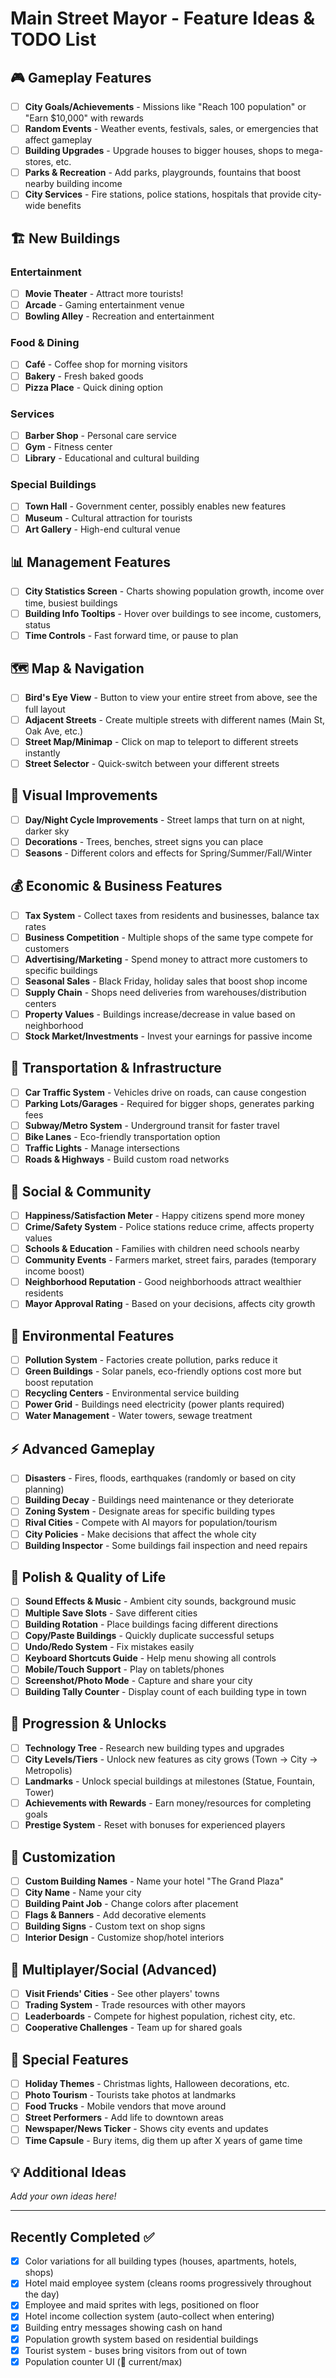 # Main Street Mayor - Feature Ideas & TODO List

## 🎮 Gameplay Features

- [ ] **City Goals/Achievements** - Missions like "Reach 100 population" or "Earn $10,000" with rewards
- [ ] **Random Events** - Weather events, festivals, sales, or emergencies that affect gameplay
- [ ] **Building Upgrades** - Upgrade houses to bigger houses, shops to mega-stores, etc.
- [ ] **Parks & Recreation** - Add parks, playgrounds, fountains that boost nearby building income
- [ ] **City Services** - Fire stations, police stations, hospitals that provide city-wide benefits

## 🏗️ New Buildings

### Entertainment
- [ ] **Movie Theater** - Attract more tourists!
- [ ] **Arcade** - Gaming entertainment venue
- [ ] **Bowling Alley** - Recreation and entertainment

### Food & Dining
- [ ] **Café** - Coffee shop for morning visitors
- [ ] **Bakery** - Fresh baked goods
- [ ] **Pizza Place** - Quick dining option

### Services
- [ ] **Barber Shop** - Personal care service
- [ ] **Gym** - Fitness center
- [ ] **Library** - Educational and cultural building

### Special Buildings
- [ ] **Town Hall** - Government center, possibly enables new features
- [ ] **Museum** - Cultural attraction for tourists
- [ ] **Art Gallery** - High-end cultural venue

## 📊 Management Features

- [ ] **City Statistics Screen** - Charts showing population growth, income over time, busiest buildings
- [ ] **Building Info Tooltips** - Hover over buildings to see income, customers, status
- [ ] **Time Controls** - Fast forward time, or pause to plan

## 🗺️ Map & Navigation

- [ ] **Bird's Eye View** - Button to view your entire street from above, see the full layout
- [ ] **Adjacent Streets** - Create multiple streets with different names (Main St, Oak Ave, etc.)
- [ ] **Street Map/Minimap** - Click on map to teleport to different streets instantly
- [ ] **Street Selector** - Quick-switch between your different streets

## 🎨 Visual Improvements

- [ ] **Day/Night Cycle Improvements** - Street lamps that turn on at night, darker sky
- [ ] **Decorations** - Trees, benches, street signs you can place
- [ ] **Seasons** - Different colors and effects for Spring/Summer/Fall/Winter

## 💰 Economic & Business Features

- [ ] **Tax System** - Collect taxes from residents and businesses, balance tax rates
- [ ] **Business Competition** - Multiple shops of the same type compete for customers
- [ ] **Advertising/Marketing** - Spend money to attract more customers to specific buildings
- [ ] **Seasonal Sales** - Black Friday, holiday sales that boost shop income
- [ ] **Supply Chain** - Shops need deliveries from warehouses/distribution centers
- [ ] **Property Values** - Buildings increase/decrease in value based on neighborhood
- [ ] **Stock Market/Investments** - Invest your earnings for passive income

## 🚗 Transportation & Infrastructure

- [ ] **Car Traffic System** - Vehicles drive on roads, can cause congestion
- [ ] **Parking Lots/Garages** - Required for bigger shops, generates parking fees
- [ ] **Subway/Metro System** - Underground transit for faster travel
- [ ] **Bike Lanes** - Eco-friendly transportation option
- [ ] **Traffic Lights** - Manage intersections
- [ ] **Roads & Highways** - Build custom road networks

## 👥 Social & Community

- [ ] **Happiness/Satisfaction Meter** - Happy citizens spend more money
- [ ] **Crime/Safety System** - Police stations reduce crime, affects property values
- [ ] **Schools & Education** - Families with children need schools nearby
- [ ] **Community Events** - Farmers market, street fairs, parades (temporary income boost)
- [ ] **Neighborhood Reputation** - Good neighborhoods attract wealthier residents
- [ ] **Mayor Approval Rating** - Based on your decisions, affects city growth

## 🌳 Environmental Features

- [ ] **Pollution System** - Factories create pollution, parks reduce it
- [ ] **Green Buildings** - Solar panels, eco-friendly options cost more but boost reputation
- [ ] **Recycling Centers** - Environmental service building
- [ ] **Power Grid** - Buildings need electricity (power plants required)
- [ ] **Water Management** - Water towers, sewage treatment

## ⚡ Advanced Gameplay

- [ ] **Disasters** - Fires, floods, earthquakes (randomly or based on city planning)
- [ ] **Building Decay** - Buildings need maintenance or they deteriorate
- [ ] **Zoning System** - Designate areas for specific building types
- [ ] **Rival Cities** - Compete with AI mayors for population/tourism
- [ ] **City Policies** - Make decisions that affect the whole city
- [ ] **Building Inspector** - Some buildings fail inspection and need repairs

## 🎵 Polish & Quality of Life

- [ ] **Sound Effects & Music** - Ambient city sounds, background music
- [ ] **Multiple Save Slots** - Save different cities
- [ ] **Building Rotation** - Place buildings facing different directions
- [ ] **Copy/Paste Buildings** - Quickly duplicate successful setups
- [ ] **Undo/Redo System** - Fix mistakes easily
- [ ] **Keyboard Shortcuts Guide** - Help menu showing all controls
- [ ] **Mobile/Touch Support** - Play on tablets/phones
- [ ] **Screenshot/Photo Mode** - Capture and share your city
- [ ] **Building Tally Counter** - Display count of each building type in town

## 🔬 Progression & Unlocks

- [ ] **Technology Tree** - Research new building types and upgrades
- [ ] **City Levels/Tiers** - Unlock new features as city grows (Town → City → Metropolis)
- [ ] **Landmarks** - Unlock special buildings at milestones (Statue, Fountain, Tower)
- [ ] **Achievements with Rewards** - Earn money/resources for completing goals
- [ ] **Prestige System** - Reset with bonuses for experienced players

## 🎨 Customization

- [ ] **Custom Building Names** - Name your hotel "The Grand Plaza"
- [ ] **City Name** - Name your city
- [ ] **Building Paint Job** - Change colors after placement
- [ ] **Flags & Banners** - Add decorative elements
- [ ] **Building Signs** - Custom text on shop signs
- [ ] **Interior Design** - Customize shop/hotel interiors

## 📱 Multiplayer/Social (Advanced)

- [ ] **Visit Friends' Cities** - See other players' towns
- [ ] **Trading System** - Trade resources with other mayors
- [ ] **Leaderboards** - Compete for highest population, richest city, etc.
- [ ] **Cooperative Challenges** - Team up for shared goals

## 🎪 Special Features

- [ ] **Holiday Themes** - Christmas lights, Halloween decorations, etc.
- [ ] **Photo Tourism** - Tourists take photos at landmarks
- [ ] **Food Trucks** - Mobile vendors that move around
- [ ] **Street Performers** - Add life to downtown areas
- [ ] **Newspaper/News Ticker** - Shows city events and updates
- [ ] **Time Capsule** - Bury items, dig them up after X years of game time

## 💡 Additional Ideas

_Add your own ideas here!_

---

## Recently Completed ✅

- [x] Color variations for all building types (houses, apartments, hotels, shops)
- [x] Hotel maid employee system (cleans rooms progressively throughout the day)
- [x] Employee and maid sprites with legs, positioned on floor
- [x] Hotel income collection system (auto-collect when entering)
- [x] Building entry messages showing cash on hand
- [x] Population growth system based on residential buildings
- [x] Tourist system - buses bring visitors from out of town
- [x] Population counter UI (👥 current/max)
